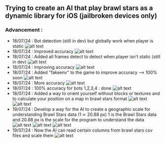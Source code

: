## Trying to create an AI that play brawl stars as a dynamic library for iOS (jailbroken devices only)
### Advancement :
- 18/07/24 : Bot detection (still in dev) but globally work when player is static
![alt text](https://raw.githubusercontent.com/slayy2357/bs-recognition-dylib/main/pictures/1.png)
- 18/07/24 : Improved accuracy
![alt text](https://raw.githubusercontent.com/slayy2357/bs-recognition-dylib/main/pictures/2.png)
- 18/07/24 : Added all frames detect to detect when player isn't static (still in dev)
![alt text](https://raw.githubusercontent.com/slayy2357/bs-recognition-dylib/main/pictures/3.png)
- 18/07/24 : Improving accuracy
![alt text](https://raw.githubusercontent.com/slayy2357/bs-recognition-dylib/main/pictures/4.png)
- 18/07/24 : Added "fakeenv" to the game to improve accuracy --> 100% soon
![alt text](https://raw.githubusercontent.com/slayy2357/bs-recognition-dylib/main/pictures/5.png)
- 18/07/24 : More accuracy
![alt text](https://raw.githubusercontent.com/slayy2357/bs-recognition-dylib/main/pictures/6.png)
- 18/07/24 : 100% accuracy for bots 1,2,3,4 : done
![alt text](https://raw.githubusercontent.com/slayy2357/bs-recognition-dylib/main/pictures/7.png)
- 18/07/24 : Added a way to orient yourself without blocks or textures and to calculate your position on a map in brawl stars format
![alt text](https://raw.githubusercontent.com/slayy2357/bs-recognition-dylib/main/pictures/8.png)
![alt text](https://raw.githubusercontent.com/slayy2357/bs-recognition-dylib/main/pictures/9.png)
- 19/07/24 : Develop a way for the AI ​​to create a geographic scale for understanding Brawl Stars data (1 ≃ 20.88 px) 1 is the Brawl Stars data and 20.88 px is the scale for the program to understand the data
![alt text](https://raw.githubusercontent.com/slayy2357/bs-recognition-dylib/main/pictures/10.png)
![alt text](https://raw.githubusercontent.com/slayy2357/bs-recognition-dylib/main/pictures/11.png)
![alt text](https://raw.githubusercontent.com/slayy2357/bs-recognition-dylib/main/pictures/12.png)
- 19/07/24 : Now the AI ​​can read certain columns from brawl stars csv files and scale them
![alt text](https://raw.githubusercontent.com/slayy2357/bs-recognition-dylib/main/pictures/13.png)